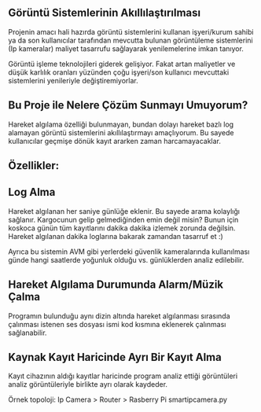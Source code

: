 Görüntü Sistemlerinin Akıllılaştırılması
-
Projenin amacı hali hazırda görüntü sistemlerini kullanan işyeri/kurum sahibi ya da son kullanıcılar tarafından mevcutta bulunan görüntüleme sistemlerini (Ip kameralar) maliyet tasarrufu sağlayarak yenilemelerine imkan tanıyor. 

Görüntü işleme teknolojileri giderek gelişiyor. Fakat artan maliyetler ve düşük karlılık oranları yüzünden çoğu işyeri/son kullanıcı mevcuttaki sistemlerini yenileriyle değiştiremiyorlar. 

Bu Proje ile Nelere Çözüm Sunmayı Umuyorum?
-
Hareket algılama özelliği bulunmayan, bundan dolayı hareket bazlı log alamayan görüntü sistemlerini akıllılaştırmayı amaçlıyorum. Bu sayede kullanıcılar geçmişe dönük kayıt ararken zaman harcamayacaklar. 

Özellikler:
-
Log Alma
-
Hareket algılanan her saniye günlüğe eklenir. Bu sayede arama kolaylığı sağlanır. Kargocunun gelip gelmediğinden emin değil misin? Bunun için koskoca günün tüm kayıtlarını dakika dakika izlemek zorunda değilsin. Hareket algılanan dakika loglarına bakarak zamandan tasarruf et :)

Ayrıca bu sistemin AVM gibi yerlerdeki güvenlik kameralarında kullanılması günde hangi saatlerde yoğunluk olduğu vs. günlüklerden analiz edilebilir. 

Hareket Algılama Durumunda Alarm/Müzik Çalma
-
Programın bulunduğu aynı dizin altında hareket algılanması sırasında çalınması istenen ses dosyası ismi kod kısmına eklenerek çalınması sağlanabilir. 

Kaynak Kayıt Haricinde Ayrı Bir Kayıt Alma
-
Kayıt cihazının aldığı kayıtlar haricinde program analiz ettiği görüntüleri analiz görüntüleriyle birlikte ayrı olarak kaydeder.

Örnek topoloji: 
Ip Camera > Router > Rasberry Pi smartipcamera.py
